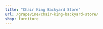 ```yaml
---
title: "Chair King Backyard Store"
url: /grapevine/chair-king-backyard-store/
shop: furniture
---
```

